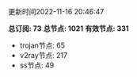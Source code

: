 更新时间2022-11-16 20:46:47

**总订阅: 73**
**总节点: 1021**
**有效节点: 331**
- trojan节点: 65
- v2ray节点: 217
- ss节点: 49
